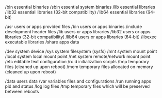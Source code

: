 /bin           essential binaries
/sbin          essential system binaries
/lib           essential libraries
/lib32         essential libraries (32-bit compatibility)
/lib64         essential libraries (64-bit)

/usr           users or apps provided files
    /bin       users or apps binaries
    /include   development header files
    /lib       users or apps libraries 
    /lib32     users or apps libraries (32-bit compatibility)
    /lib64     users or apps libraries (64-bit)
    /libexec   executable libraries
    /share     apps data

/dev           system device
/sys           system filesystem (sysfs)
/mnt           system mount point
    /local     system local mount point
    /net       system remote/network mount point
/etc           editable text configuration
    /rc.d      initialization scripts
/tmp           temporary files (cleaned up upon reboot)
/mem           temporary files allocated on memory (cleaned up upon reboot)

/data          users data
/var           variables files and configurations
   /run        running apps pid and status
   /log        log files
   /tmp        temporary files which will be preserved between reboots
